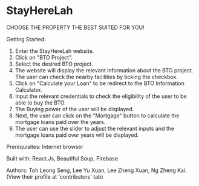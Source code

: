 # StayHereLah

CHOOSE THE PROPERTY THE BEST SUITED  FOR YOU!

Getting Started:

1. Enter the StayHereLah website.
2. Click on "BTO Project".
3. Select the desired BTO project.
4. The website will display the relevant information about the BTO project. The user can check the nearby facilities by ticking the checkbox.
5. Click on "Calculate your Loan" to be redirect to the BTO Information Calculator.
6. Input the relevant credentials to check the eligibility of the user to be able to buy the BTO. 
7. The Buying power of the user will be displayed.
8. Next, the user can click on the "Mortgage" button to calculate the mortgage loans paid over the years.
9. The user can use the slider to adjust the relevant inputs and the mortgage loans paid over years will be displayed.

Prerequisites: Internet browser


Built with: React.Js, Beautiful Soup, Firebase


Authors: Toh Leong Seng, Lee Yu Xuan, Lee Zheng Xuan, Ng Zheng Kai. (View their profile at 'contributors' tab)
